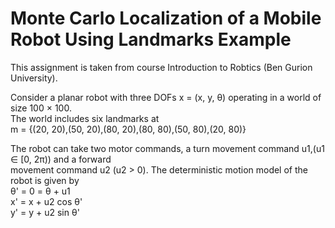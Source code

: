 # Monte Carlo Localization of a Mobile Robot Using Landmarks Example

This assignment is taken from course Introduction to Robtics (Ben Gurion University).

Consider a planar robot with three DOFs x = (x, y, θ) operating in a world of size 100 × 100.   
The world includes six landmarks at  
m = {(20, 20),(50, 20),(80, 20),(80, 80),(50, 80),(20, 80)}

The robot can take two motor commands, a turn movement command u1,(u1 ∈ [0, 2π)) and a forward  
movement command u2 (u2 > 0). The deterministic motion model of the robot is given by  
θ' = 0 = θ + u1   
x' = x + u2 cos θ'  
y' = y + u2 sin θ'  

